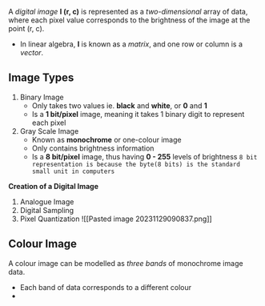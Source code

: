 A *digital image*  **I (r, c)** is represented as a *two-dimensional*  array of data, where each pixel value corresponds to the brightness of the image at the point (r, c).
- In linear algebra, **I** is known as a *matrix*, and one row or column is a *vector*.

## Image Types
1. Binary Image
	- Only takes two values ie. **black** and **white**, or **0** and **1**
	- Is a **1 bit/pixel** image, meaning it takes 1 binary digit to represent each pixel
2. Gray Scale Image
	- Known as **monochrome** or one-colour image
	- Only contains brightness information
	- Is a **8 bit/pixel** image, thus having **0 - 255**  levels of brightness
	`8 bit representation is because the byte(8 bits) is the standard small unit in computers`

**Creation of a Digital Image**
1. Analogue Image
2. Digital Sampling
3. Pixel Quantization
![[Pasted image 20231129090837.png]]

## Colour Image
A colour image can be modelled as *three bands* of monochrome image data.
- Each band of data corresponds to a different colour
- 